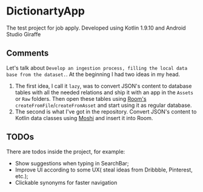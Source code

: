 # DictionartyApp
The test project for job apply. Developed using Kotlin 1.9.10 and Android Studio Giraffe

## Comments
Let's talk about `Develop an ingestion process, filling the local data base from the dataset.`. At the beginning I had two ideas in my head. 
1. The first idea, I call it `lazy`, was to convert JSON's content to database tables with all the needed relations and ship it with an app in the `Assets` or `Raw` folders. Then open these tables using [Room's](https://developer.android.com/training/data-storage/room) `createFromFile`/`createFromAsset` and start using it as regular database.
2. The second is what I've got in the repository. Convert JSON's content to Kotlin data classes using [Moshi](https://github.com/square/moshi) and insert it into Room.

## TODOs
There are todos inside the project, for example:
- Show suggestions when typing in SearchBar;
- Improve UI according to some UX( steal ideas from Dribbble, Pinterest, etc.);
- Clickable synonyms for faster navigation
